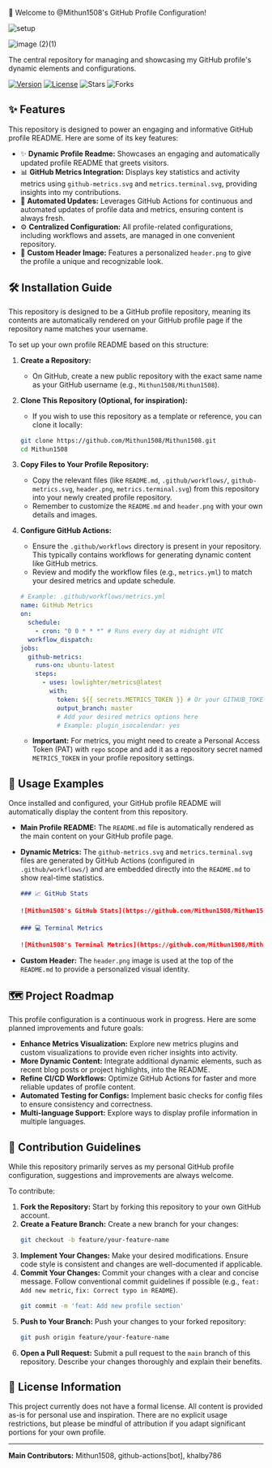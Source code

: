 👋 Welcome to @Mithun1508's GitHub Profile Configuration!






<img width="1067" height="546" alt="setup" src="https://github.com/user-attachments/assets/ded7293b-c106-4118-a89d-b74a7e6e508a" />





![image (2)(1)](https://github.com/user-attachments/assets/6b5784f1-ded9-498c-8c39-e3b6076dc407)




The central repository for managing and showcasing my GitHub profile's dynamic elements and configurations.

[![Version](https://img.shields.io/badge/version-1.0.0-blue)](https://github.com/Mithun1508/Mithun1508)
[![License](https://img.shields.io/badge/license-None-lightgrey)](https://github.com/Mithun1508/Mithun1508/blob/main/LICENSE)
![Stars](https://img.shields.io/github/stars/Mithun1508/Mithun1508?style=social)
![Forks](https://img.shields.io/github/forks/Mithun1508/Mithun1508?style=social)



## ✨ Features

This repository is designed to power an engaging and informative GitHub profile README. Here are some of its key features:

*   ✨ **Dynamic Profile Readme:** Showcases an engaging and automatically updated profile README that greets visitors.
*   📊 **GitHub Metrics Integration:** Displays key statistics and activity metrics using `github-metrics.svg` and `metrics.terminal.svg`, providing insights into my contributions.
*   🚀 **Automated Updates:** Leverages GitHub Actions for continuous and automated updates of profile data and metrics, ensuring content is always fresh.
*   ⚙️ **Centralized Configuration:** All profile-related configurations, including workflows and assets, are managed in one convenient repository.
*   🎨 **Custom Header Image:** Features a personalized `header.png` to give the profile a unique and recognizable look.


## 🛠️ Installation Guide

This repository is designed to be a GitHub profile repository, meaning its contents are automatically rendered on your GitHub profile page if the repository name matches your username.

To set up your own profile README based on this structure:

1.  **Create a Repository:**
    *   On GitHub, create a new public repository with the exact same name as your GitHub username (e.g., `Mithun1508/Mithun1508`).

2.  **Clone This Repository (Optional, for inspiration):**
    *   If you wish to use this repository as a template or reference, you can clone it locally:

    ```bash
    git clone https://github.com/Mithun1508/Mithun1508.git
    cd Mithun1508
    ```

3.  **Copy Files to Your Profile Repository:**
    *   Copy the relevant files (like `README.md`, `.github/workflows/`, `github-metrics.svg`, `header.png`, `metrics.terminal.svg`) from this repository into your newly created profile repository.
    *   Remember to customize the `README.md` and `header.png` with your own details and images.

4.  **Configure GitHub Actions:**
    *   Ensure the `.github/workflows` directory is present in your repository. This typically contains workflows for generating dynamic content like GitHub metrics.
    *   Review and modify the workflow files (e.g., `metrics.yml`) to match your desired metrics and update schedule.

    ```yaml
    # Example: .github/workflows/metrics.yml
    name: GitHub Metrics
    on:
      schedule:
        - cron: "0 0 * * *" # Runs every day at midnight UTC
      workflow_dispatch:
    jobs:
      github-metrics:
        runs-on: ubuntu-latest
        steps:
          - uses: lowlighter/metrics@latest
            with:
              token: ${{ secrets.METRICS_TOKEN }} # Or your GITHUB_TOKEN
              output_branch: master
              # Add your desired metrics options here
              # Example: plugin_isocalendar: yes
    ```

    *   **Important:** For metrics, you might need to create a Personal Access Token (PAT) with `repo` scope and add it as a repository secret named `METRICS_TOKEN` in your profile repository settings.


## 🚀 Usage Examples

Once installed and configured, your GitHub profile README will automatically display the content from this repository.

*   **Main Profile README:** The `README.md` file is automatically rendered as the main content on your GitHub profile page.

*   **Dynamic Metrics:** The `github-metrics.svg` and `metrics.terminal.svg` files are generated by GitHub Actions (configured in `.github/workflows/`) and are embedded directly into the `README.md` to show real-time statistics.

    ```markdown
    ### 📈 GitHub Stats

    ![Mithun1508's GitHub Stats](https://github.com/Mithun1508/Mithun1508/blob/output/github-metrics.svg)

    ### 💻 Terminal Metrics

    ![Mithun1508's Terminal Metrics](https://github.com/Mithun1508/Mithun1508/blob/output/metrics.terminal.svg)
    ```

*   **Custom Header:** The `header.png` image is used at the top of the `README.md` to provide a personalized visual identity.


## 🗺️ Project Roadmap

This profile configuration is a continuous work in progress. Here are some planned improvements and future goals:

*   **Enhance Metrics Visualization:** Explore new metrics plugins and custom visualizations to provide even richer insights into activity.
*   **More Dynamic Content:** Integrate additional dynamic elements, such as recent blog posts or project highlights, into the README.
*   **Refine CI/CD Workflows:** Optimize GitHub Actions for faster and more reliable updates of profile content.
*   **Automated Testing for Configs:** Implement basic checks for config files to ensure consistency and correctness.
*   **Multi-language Support:** Explore ways to display profile information in multiple languages.


## 🤝 Contribution Guidelines

While this repository primarily serves as my personal GitHub profile configuration, suggestions and improvements are always welcome.

To contribute:

1.  **Fork the Repository:** Start by forking this repository to your own GitHub account.
2.  **Create a Feature Branch:** Create a new branch for your changes:
    ```bash
    git checkout -b feature/your-feature-name
    ```
3.  **Implement Your Changes:** Make your desired modifications. Ensure code style is consistent and changes are well-documented if applicable.
4.  **Commit Your Changes:** Commit your changes with a clear and concise message. Follow conventional commit guidelines if possible (e.g., `feat: Add new metric`, `fix: Correct typo in README`).
    ```bash
    git commit -m 'feat: Add new profile section'
    ```
5.  **Push to Your Branch:** Push your changes to your forked repository:
    ```bash
    git push origin feature/your-feature-name
    ```
6.  **Open a Pull Request:** Submit a pull request to the `main` branch of this repository. Describe your changes thoroughly and explain their benefits.


## 📄 License Information

This project currently does not have a formal license. All content is provided as-is for personal use and inspiration. There are no explicit usage restrictions, but please be mindful of attribution if you adapt significant portions for your own profile.

---

**Main Contributors:** Mithun1508, github-actions[bot], khalby786
